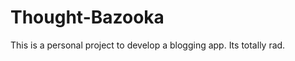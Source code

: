 Thought-Bazooka
===============
This is a personal project to develop a blogging app. Its totally rad.
